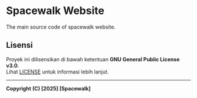 # Spacewalk Website
The main source code of spacewalk website.

## Lisensi
Proyek ini dilisensikan di bawah ketentuan **GNU General Public License v3.0**.<br/>
Lihat [LICENSE](LICENSE) untuk informasi lebih lanjut.

---
**Copyright (C) [2025] [Spacewalk]**

